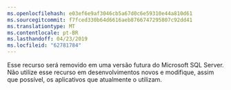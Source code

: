 ```yaml
---
ms.openlocfilehash: e03ef6e9af3046cb5a67d0c6e59310e44a810d61
ms.sourcegitcommit: f7fced330b64d6616aeb8766747295807c92dd41
ms.translationtype: MT
ms.contentlocale: pt-BR
ms.lasthandoff: 04/23/2019
ms.locfileid: "62781784"
---
```

 Esse recurso será removido em uma versão futura do Microsoft SQL Server. Não utilize esse recurso em desenvolvimentos novos e modifique, assim que possível, os aplicativos que atualmente o utilizam. 